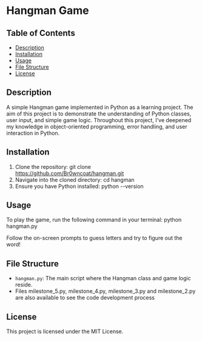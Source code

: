 ﻿# Hangman Game

## Table of Contents
- [Description](#description)
- [Installation](#installation)
- [Usage](#usage)
- [File Structure](#file-structure)
- [License](#license)

## Description
A simple Hangman game implemented in Python as a learning project. The aim of this project is to demonstrate the understanding of Python classes, user input, and simple game logic. Throughout this project, I've deepened my knowledge in object-oriented programming, error handling, and user interaction in Python.

## Installation
1. Clone the repository:
git clone https://github.com/Br0wncoat/hangman.git
2. Navigate into the cloned directory:
cd hangman
3. Ensure you have Python installed:
python --version


## Usage
To play the game, run the following command in your terminal:
python hangman.py

Follow the on-screen prompts to guess letters and try to figure out the word!

## File Structure
- `hangman.py`: The main script where the Hangman class and game logic reside.
- Files milestone_5.py, milestone_4.py, milestone_3.py and milestone_2.py are also available to see the code development process
## License
This project is licensed under the MIT License.
